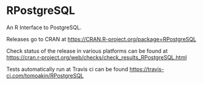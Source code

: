 # RPostgreSQL
An R Interface to PostgreSQL.


Releases go to CRAN at
https://CRAN.R-project.org/package=RPostgreSQL

Check status of the release in various platforms can be found at
https://cran.r-project.org/web/checks/check_results_RPostgreSQL.html

Tests automatically run at Travis ci can be found
https://travis-ci.com/tomoakin/RPostgreSQL
